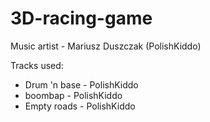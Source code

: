 # 3D-racing-game

Music artist - Mariusz Duszczak (PolishKiddo)

Tracks used:
- Drum 'n base - PolishKiddo
- boombap - PolishKiddo
- Empty roads - PolishKiddo
